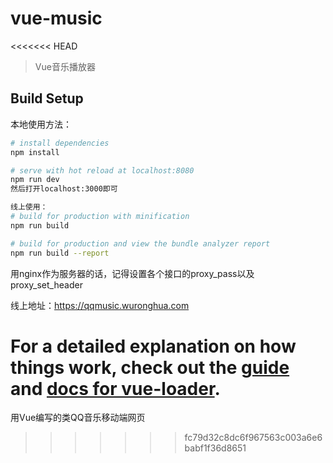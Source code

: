 # vue-music
<<<<<<< HEAD

> Vue音乐播放器

## Build Setup

本地使用方法：
``` bash
# install dependencies
npm install

# serve with hot reload at localhost:8080
npm run dev
然后打开localhost:3000即可

线上使用：
# build for production with minification
npm run build

# build for production and view the bundle analyzer report
npm run build --report
```
用nginx作为服务器的话，记得设置各个接口的proxy_pass以及proxy_set_header


线上地址：https://qqmusic.wuronghua.com

For a detailed explanation on how things work, check out the [guide](http://vuejs-templates.github.io/webpack/) and [docs for vue-loader](http://vuejs.github.io/vue-loader).
=======
用Vue编写的类QQ音乐移动端网页
>>>>>>> fc79d32c8dc6f967563c003a6e6babf1f36d8651
